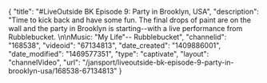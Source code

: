 {
    "title": "#LiveOutside BK Episode 9: Party in Brooklyn, USA",
    "description": "Time to kick back and have some fun. The final drops of paint are on the wall and the party in Brooklyn is starting--with a live performance from Rubblebucket. \n\nMusic: \"My Life\"-- Rubblebucket",
    "channelid": "168538",
    "videoid": "67134813",
    "date_created": "1409886001",
    "date_modified": "1469577351",
    "type": "captivate",
    "layout": "channelVideo",
    "url": "\/jansport\/liveoutside-bk-episode-9-party-in-brooklyn-usa\/168538-67134813"
}